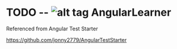 TODO -- ![alt tag](https://travis-ci.org/jonny2779/AngularTestStarter.svg?branch=master)
AngularLearner
===========

Referenced from Angular Test Starter

https://github.com/jonny2779/AngularTestStarter


